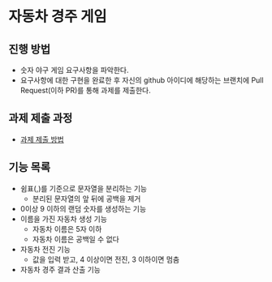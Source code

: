 # 자동차 경주 게임
## 진행 방법
* 숫자 야구 게임 요구사항을 파악한다.
* 요구사항에 대한 구현을 완료한 후 자신의 github 아이디에 해당하는 브랜치에 Pull Request(이하 PR)를 통해 과제를 제출한다.

## 과제 제출 과정
* [과제 제출 방법](https://github.com/next-step/nextstep-docs/tree/master/precourse)

## 기능 목록
* 쉼표(,)를 기준으로 문자열을 분리하는 기능
    * 분리된 문자열의 앞 뒤에 공백을 제거
* 0이상 9 이하의 랜덤 숫자를 생성하는 기능
* 이름을 가진 자동차 생성 기능
    * 자동차 이름은 5자 이하
    * 자동차 이름은 공백일 수 없다
* 자동차 전진 기능
    * 값을 입력 받고, 4 이상이면 전진, 3 이하이면 멈춤
* 자동차 경주 결과 산출 기능